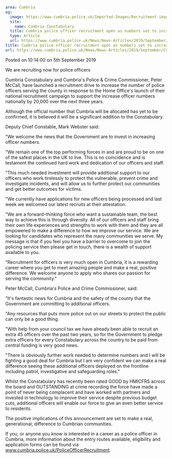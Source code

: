 ```yaml
area: Cumbria
og:
  image: https://www.cumbria.police.uk/Imported-Images/Recruitment-image-pic-Cropped-380x240.jpg
  site:
    name: Cumbria Constabulary
  title: Cumbria police officer recruitment open as numbers set to increase
  type: Article
  url: https://www.cumbria.police.uk/News/News-Articles/2019/September/Cumbria-police-officer-recruitment-open-as-numbers-set-to-increase.aspx
title: Cumbria police officer recruitment open as numbers set to increase
url: https://www.cumbria.police.uk/News/News-Articles/2019/September/Cumbria-police-officer-recruitment-open-as-numbers-set-to-increase.aspx
```

Posted on 10:14:00 on 5th September 2019

We are recruiting now for police officers

Cumbria Constabulary and Cumbria's Police & Crime Commissioner, Peter McCall, have launched a recruitment drive to increase the number of police officers serving the county in response to the Home Office's launch of their national recruitment campaign to support the increase officer numbers nationally by 20,000 over the next three years.

Although the official number that Cumbria will be allocated has yet to be confirmed, it is believed it will be a significant addition to the Constabulary.

Deputy Chief Constable, Mark Webster said:

"We welcome the news that the Government are to invest in increasing officer numbers.

"We remain one of the top performing forces in and are proud to be on one of the safest places in the UK to live. This is no coincidence and is testament the continued hard work and dedication of our officers and staff.

"This much needed investment will provide additional support to our officers who work tirelessly to protect the vulnerable, prevent crime and investigate incidents, and will allow us to further protect our communities and get better outcomes for victims.

"We currently have applications for new officers being processed and last week we welcomed our latest recruits at their attestation.

"We are a forward-thinking force who want a sustainable team, the best way to achieve this is through diversity. All of our officers and staff bring their own life experiences and strengths to work with them and they are all empowered to make a difference to how we improve our service. We are looking for candidates who represent the many communities we serve. My message is that if you feel you have a barrier to overcome to join the policing service then please get in touch, there is a wealth of support available to you.

"Recruitment for officers is very much open in Cumbria, it is a rewarding career where you get to meet amazing people and make a real, positive difference. We welcome anyone to apply who shares our passion for serving the community."

Peter McCall, Cumbria's Police and Crime Commissioner, said:

"It's fantastic news for Cumbria and the safety of the county that the Government are committing to additional officers.

"Any resources that puts more police out on our streets to protect the public can only be a good thing.

"With help from your council tax we have already been able to recruit an extra 45 officers over the past two years, so for the Government to pledge extra officers for every Constabulary across the country to be paid from central funding is very good news.

"There is obviously further work needed to determine numbers and I will be fighting a good deal for Cumbria but I am very confident we can make a real difference seeing these additional officers deployed on the frontline including patrol, investigative and safeguarding roles."

Whilst the Constabulary has recently been rated GOOD by HMICFRS across the board and OUTSTANDING at crime recording the force have made a point of never being complacent and have worked with partners and invested in technology to improve their service despite previous budget cuts, additional officers will enable our force to give an even better service to residents.

The positive implications of this announcement are set to make a real, generational, difference to Cumbrian communities.

If you, or anyone you know is interested in a career as a police officer in Cumbria, more information about the entry routes available, eligibility and application forms can be found via www.cumbria.police.uk/PoliceOfficerRecruitment.
